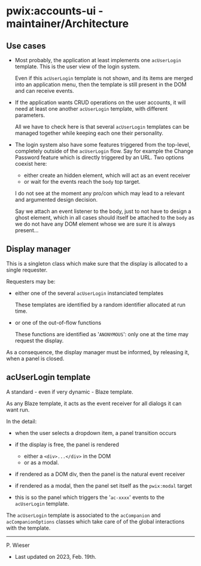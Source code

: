 # pwix:accounts-ui - maintainer/Architecture

## Use cases

- Most probably, the application at least implements one `acUserLogin` template. This is the user view of the login system.

    Even if this `acUserLogin` template is not shown, and its items are merged into an application menu, then the template is still present in the DOM and can receive events.

- If the application wants CRUD operations on the user accounts, it will need at least one another `acUserLogin` template, with different parameters.

    All we have to check here is that several `acUserLogin` templates can be managed together while keeping each one their personality.

- The login system also have some features triggered from the top-level, completely outside of the `acUserLogin` flow. Say for example the Change Password feature which is directly triggered by an URL.
    Two options coexist here:

    - either create an hidden element, which will act as an event receiver
    - or wait for the events reach the `body` top target.

    I do not see at the moment any pro/con which may lead to a relevant and argumented design decision.

    Say we attach an event listener to the body, just to not have to design a ghost element, which in all cases should itself be attached to the `body` as we do not have any DOM element whose we are sure it is always present...

## Display manager

This is a singleton class which make sure that the display is allocated to a single requester.

Requesters may be:

- either one of the several `acUserLogin` instanciated templates

    These templates are identified by a random identifier allocated at run time.

- or one of the out-of-flow functions

    These functions are identified as '`ANONYMOUS`': only one at the time may request the display.

As a consequence, the display manager must be informed, by releasing it, when a panel is closed.

## acUserLogin template

A standard - even if very dynamic - Blaze template.

As any Blaze template, it acts as the event receiver for all dialogs it can want run.

In the detail:

- when the user selects a dropdown item, a panel transition occurs

- if the display is free, the panel is rendered
    - either a `<div>...</div>` in the DOM
    - or as a modal.

- if rendered as a DOM div, then the panel is the natural event receiver

- if rendered as a modal, then the panel set itself as the `pwix:modal` target

- this is so the panel which triggers the '`ac-xxxx`' events to the `acUserLogin` template.

The `acUserLogin` template is associated to the `acCompanion` and `acCompanionOptions` classes which take care of of the global interactions with the template.

---
P. Wieser
- Last updated on 2023, Feb. 19th.

